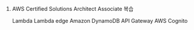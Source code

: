 1. AWS Certified Solutions Architect Associate 복습

    Lambda 
    Lambda edge
    Amazon DynamoDB 
    API Gateway
    AWS Cognito
